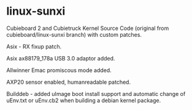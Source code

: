 linux-sunxi
===========

Cubieboard 2 and Cubietruck Kernel Source Code (original from cubieboard/linux-sunxi branch) with custom patches.

Asix - RX fixup patch.

Asix ax88179_178a USB 3.0 adaptor added.

Allwinner Emac promiscous mode added.

AXP20 sensor enabled, humanreadable patched.

Builddeb - added uImage boot install support and automatic change of uEnv.txt or uEnv.cb2 when building a debian kernel package.
